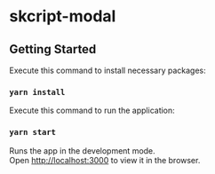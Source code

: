 # skcript-modal

## Getting Started

Execute this command to install necessary packages:

### `yarn install`

Execute this command to run the application:

### `yarn start`

Runs the app in the development mode.\
Open [http://localhost:3000](http://localhost:3000) to view it in the browser.

